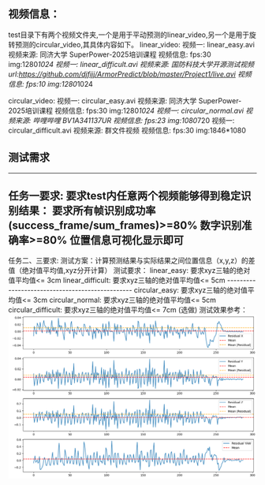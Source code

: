 ## 视频信息：
test目录下有两个视频文件夹,一个是用于平动预测的linear_video,另一个是用于旋转预测的circular_video,其具体内容如下。
linear_video:
    视频一: linear_easy.avi
        视频来源: 同济大学 SuperPower-2025培训课程
        视频信息: fps:30  img:1280*1024
    视频一: linear_difficult.avi
        视频来源: 国防科技大学开源测试视频 url:https://github.com/djfijj/ArmorPredict/blob/master/Project1/live.avi
        视频信息: fps:10  img:1280*1024

circular_video:
    视频一: circular_easy.avi
        视频来源: 同济大学 SuperPower-2025培训课程
        视频信息: fps:30  img:1280*1024
    视频一: circular_normal.avi
        视频来源: 哔哩哔哩 BV1A341137UR
        视频信息: fps:23  img:1080*720
    视频一: circular_difficult.avi
        视频来源: 群文件视频
        视频信息: fps:30  img:1846*1080

## 测试需求
------------------------------------------------------
任务一要求:
    要求test内任意两个视频能够得到稳定识别结果：
    要求所有帧识别成功率(success_frame/sum_frames)>=80%
    数字识别准确率>=80%
    位置信息可视化显示即可
------------------------------------------------------
任务二、三要求:
测试方案：计算预测结果与实际结果之间位置信息（x,y,z）的差值（绝对值平均值,xyz分开计算）
测试要求：
    linear_easy: 要求xyz三轴的绝对值平均值<= 3cm
    linear_difficult: 要求xyz三轴的绝对值平均值<= 5cm
    ------------------------------------------------
    circular_easy: 要求xyz三轴的绝对值平均值<= 3cm
    circular_normal: 要求xyz三轴的绝对值平均值<= 5cm
    circular_difficult: 要求xyz三轴的绝对值平均值<= 7cm (选做)
测试效果参考：
![alt text](image-1.png)
